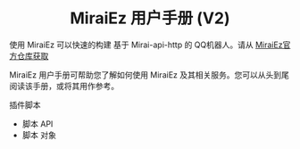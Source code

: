 <div align="center">
<h1>MiraiEz 用户手册 (V2)</h1>
</div>

使用 MiraiEz 可以快速的构建 基于 Mirai-api-http 的 QQ机器人。请从 [MiraiEz官方仓库获取](https://github.com/nkxingxh/MiraiEz)


MiraiEz 用户手册可帮助您了解如何使用 MiraiEz 及其相关服务。您可以从头到尾阅读该手册，或将其用作参考。


插件脚本 
* 脚本 API
* 脚本 对象

